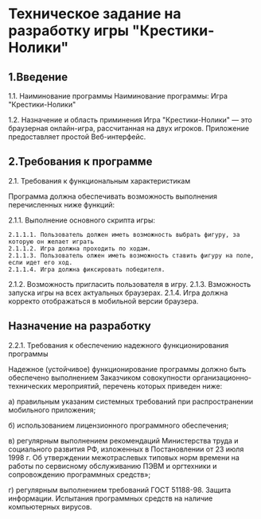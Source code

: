 # Техническое задание на разработку игры "Крестики-Нолики"

## 1.Введение

1.1. Наиминование программы
Наиминование программы: Игра "Крестики-Нолики"

1.2. Назначение и область приминения
Игра "Крестики-Нолики" — это браузерная онлайн-игра, рассчитанная на двух игроков. 
Приложение предоставляет простой Веб-интерфейс.

## 2.Требования к программе

2.1. Требования к функциональным характеристикам

Программа должна обеспечивать возможность выполнения перечисленных ниже функций:

  2.1.1. Выполнение основного скрипта игры:
  
    2.1.1.1. Пользователь должен иметь возможность выбрать фигуру, за которую он желает играть
    2.1.1.2. Игра должна проходить по ходам. 
    2.1.1.3. Пользователь олжен иметь возможность ставить фигуру на поле, если идет его ход.
    2.1.1.4. Игра должна фиксировать победителя. 
  
  2.1.2. Возможность пригласить пользователя в игру. 
  2.1.3. Взможность запуска игры на всех актуальных браузерах. 
  2.1.4. Игра должна корректо отображаться в мобильной версии браузера.
## Назначение на разработку

2.2.1. Требования к обеспечению надежного функционирования программы

Надежное (устойчивое) функционирование программы должно быть обеспечено выполнением
Заказчиком совокупности организационно-технических мероприятий, перечень которых
приведен ниже:

  а) правильным указаним системных требований при распространении мобильного
приложения;

  б) использованием лицензионного программного обеспечения;
  
  в) регулярным выполнением рекомендаций Министерства труда и социального развития
РФ, изложенных в Постановлении от 23 июля 1998 г. Об утверждении
межотраслевых типовых норм времени на работы по сервисному обслуживанию
ПЭВМ и оргтехники и сопровождению программных средств»;
  
  г) регулярным выполнением требований ГОСТ 51188-98. Защита информации.
Испытания программных средств на наличие компьютерных вирусов.
